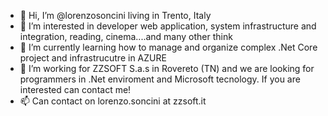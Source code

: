 - 👋 Hi, I’m @lorenzosoncini living in Trento, Italy
- 👀 I’m interested in developer web application, system infrastructure and integration, reading, cinema....and many other think
- 🌱 I’m currently learning how to manage and organize complex .Net Core project and infrastrucutre in AZURE
- 💞️ I’m working for ZZSOFT S.a.s in Rovereto (TN) and we are looking for programmers in .Net enviroment and Microsoft tecnology. If you are interested can contact me!
- 📫 Can contact on lorenzo.soncini at zzsoft.it


